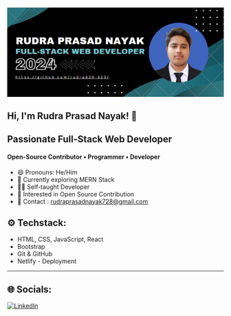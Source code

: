 ![logo](https://github.com/rudra420-123/rudra420-123/blob/main/Banner.png)
## Hi, I'm Rudra Prasad Nayak! 👋
## Passionate Full-Stack Web Developer
#### Open-Source Contributor • Programmer • Developer

- 😄 Pronouns: He/Him
- 🌱 Currently exploring MERN Stack
- 🧑‍💻 Self-taught Developer
- 📖 Interested in Open Source Contribution
- 📧 Contact : rudraprasadnayak728@gmail.com

## ⚙️ Techstack:
* HTML, CSS, JavaScript, React
* Bootstrap
* Git & GitHub
* Netlify - Deployment 

---

## 🌐 Socials: 
[![LinkedIn](https://img.shields.io/badge/LinkedIn-0077B5?style=for-the-badge&logo=linkedin&logoColor=white)](https://www.linkedin.com/in/rudra-prasad-nayak420/)
